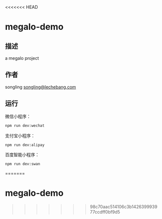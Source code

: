<<<<<<< HEAD
# megalo-demo

## 描述

a megalo project

## 作者

songling <songling@lechebang.com>

## 运行

微信小程序：

```bash
npm run dev:wechat
```

支付宝小程序：

```bash
npm run dev:alipay
```

百度智能小程序：

```bash
npm run dev:swan
```
=======
# megalo-demo
>>>>>>> 98c70aac514106c3b142639993977ccdff0bf9d5
